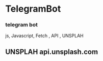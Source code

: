 # TelegramBot
### telegram bot
js, Javascript,  Fetch , API ,  UNSPLAH 

 ## UNSPLAH api.unsplash.com
